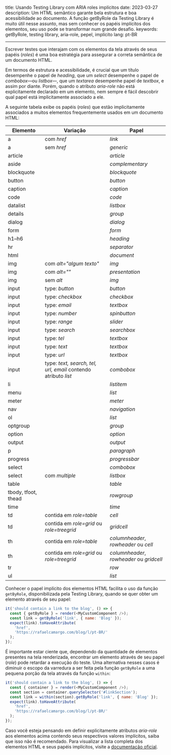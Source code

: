title: Usando Testing Library com ARIA roles implícitos
date: 2023-03-27
description: Um HTML semântico garante bela estrutura e boa acessibilidade ao documento. A função getByRole da Testing Library é muito útil nesse assunto, mas sem conhecer os papéis implícitos dos elementos, seu uso pode se transformar num grande desafio.
keywords: getByRole, testing library, aria-role, pepel, implícito
lang: pt-BR

---

Escrever testes que interajam com os elementos da tela através de seus papéis (*roles*) é uma boa estratégia para assegurar a correta semântica de um documento HTML.

Em termos de estrutura e acessibilidade, é crucial que um título desempenhe o papel de *heading*, que um *select* desempenhe o papel de *combobox*—ou *listbox*—, que um *textarea* desempenhe papel de *textbox*, e assim por diante. Porém, quando o atributo *aria-role* não está explicitamente declarado em um elemento, nem sempre é fácil descobrir qual papel está implicitamente associado a ele.

A seguinte tabela exibe os papéis (*roles*) que estão implicitamente associados a muitos elementos frequentemente usados em um documento HTML:

| Elemento | Variação | Papel |
|----------|----------|----------------|
| a | com *href* | *link* |
| a | sem *href* | *generic* |
| article |  | *article* |
| aside |  | *complementary* |
| blockquote |  | *blockquote* |
| button |  | *button* |
| caption |  | *caption* |
| code |  | *code* |
| datalist |  | *listbox* |
| details |  | *group* |
| dialog |  | *dialog* |
| form |  | *form* |
| h1–h6 |  | *heading* |
| hr |  | *separator* |
| html |  | *document* |
| img | com *alt="algum texto"* | *img* |
| img | com *alt=""* | *presentation* |
| img | sem *alt* | *img* |
| input | type: *button* | *button* |
| input | type: *checkbox* | *checkbox* |
| input | type: *email* | *textbox* |
| input | type: *number* | *spinbutton* |
| input | type: *range* | *slider* |
| input | type: *search* | *searchbox* |
| input | type: *tel* | *textbox* |
| input | type: *text* | *textbox* |
| input | type: *url* | *textbox* |
| input | type: *text, search, tel, url, email* contendo atributo *list* | *combobox* |
| li |  | *listitem* |
| menu |  | *list* |
| meter |  | *meter* |
| nav |  | *navigation* |
| ol |  | *list* |
| optgroup |  | *group* |
| option |  | *option* |
| output |  | *output* |
| p |  | *paragraph* |
| progress |  | *progressbar* |
| select |  | *combobox* |
| select | com *multiple* | *listbox* |
| table |  | *table* |
| tbody, tfoot, thead |  | *rowgroup* |
| time |  | *time* |
| td | contida em *role=table* | *cell* |
| td | contida em *role=grid* ou *role=treegrid* | *gridcell* |
| th | contida em *role=table* | *columnheader*, *rowheader* ou *cell* |
| th | contida em *role=grid* ou *role=treegrid* | *columnheader*, *rowheader* ou *gridcell* |
| tr |  | *row* |
| ul |  | *list* |

Conhecer o papel implícito dos elementos HTML facilita o uso da função `getByRole`, disponibilizada pela Testing Library, quando se quer obter um elemento através de seu papel:

``` javascript
it('should contain a link to the blog', () => {
  const { getByRole } = render(<MyCustomComponent />);
  const link = getByRole('link', { name: 'Blog' });
  expect(link).toHaveAttribute(
    'href',
    'https://rafaelcamargo.com/blog/l/pt-BR/'
  );
});
```

É importante estar ciente que, dependendo da quantidade de elementos presentes na tela renderizada, encontrar um elemento através de seu papel (*role*) pode retardar a execução do teste. Uma alternativa nesses casos é diminuir o escopo da varredura a ser feita pela função `getByRole` a uma pequena porção da tela através da função `within`:

``` javascript
it('should contain a link to the blog', () => {
  const { container } = render(<MyCustomComponent />);
  const section = container.querySelector('#linkSection');
  const link = within(section).getByRole('link', { name: 'Blog' });
  expect(link).toHaveAttribute(
    'href',
    'https://rafaelcamargo.com/blog/l/pt-BR/'
  );
});
```

Caso você esteja pensando em definir explicitamente atributos *aria-role* aos elementos acima contendo seus respectivos valores implícitos, saiba que isso não é recomendado. Para visualizar a lista completa dos elementos HTML e seus papéis implícitos, visite a [documentação oficial](https://www.w3.org/TR/html-aria/).
